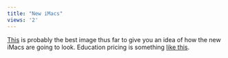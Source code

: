 ```yaml
---
title: "New iMacs"
views: '2'
---
```

<p><a href="https://www.thinksecret.com/archives/images/appleexpoparis04/image036.html">This</a> is probably the best image thus far to give you an idea of how the new iMacs are going to look.  Education pricing is something <a href="https://ccs.usask.ca/PDFPricesheets/Apple/FPiMac.pdf">like this</a>.</p>
